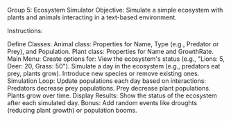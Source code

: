 Group 5: Ecosystem Simulator
Objective: Simulate a simple ecosystem with plants and animals interacting in a text-based environment.

Instructions:

Define Classes:
Animal class: Properties for Name, Type (e.g., Predator or Prey), and Population.
Plant class: Properties for Name and GrowthRate.
Main Menu: Create options for:
View the ecosystem's status (e.g., "Lions: 5, Deer: 20, Grass: 50").
Simulate a day in the ecosystem (e.g., predators eat prey, plants grow).
Introduce new species or remove existing ones.
Simulation Loop: Update populations each day based on interactions:
Predators decrease prey populations.
Prey decrease plant populations.
Plants grow over time.
Display Results: Show the status of the ecosystem after each simulated day.
Bonus: Add random events like droughts (reducing plant growth) or population booms.